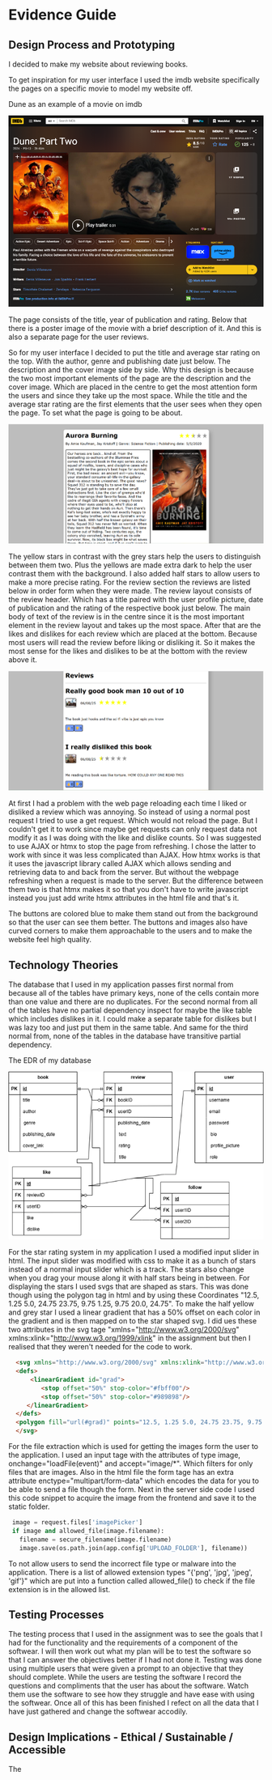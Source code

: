 # Evidence Guide

## Design Process and Prototyping
I decided to make my website about reviewing books.

To get inspiration for my user interface I used the imdb website specifically the pages on a specific movie to model my website off.

Dune as an example of a movie on imdb

![Html Dune as example of a movie on imdb](https://github.com/Random-Devil-with-internet/Year-12-3-Assignment/blob/main/Dune.png)

The page consists of the title, year of publication and rating. Below that there is a poster image of the movie with a brief description of it. And this is also a separate page for the user reviews.

So for my user interface I decided to put the title and average star rating on the top. With the author, genre and publishing date just below. The description and the cover image side by side. Why this design is because the two most important elements of the page are the description and the cover image. Which are placed in the centre to get the most attention form the users and since they take up the most space. While the title and the average star rating are the first elements that the user sees when they open the page. To set what the page is going to be about.

![Html The book page](https://github.com/Random-Devil-with-internet/Year-12-3-Assignment/blob/main/Book%20page.png)

The yellow stars in contrast with the grey stars help the users to distinguish between them two. Plus the yellows are made extra dark to help the user contrast them with the background. I also added half stars to allow users to make a more precise rating. For the review section the reviews are listed below in order form when they were made. The review layout consists of the review header. Which has a title paired with the user profile picture, date of publication and the rating of the respective book just below. The main body of text of the review is in the centre since it is the most important element in the review layout and takes up the most space. After that are the likes and dislikes for each review which are placed at the bottom. Because most users will read the review before liking or disliking it. So it makes the most sense for the likes and dislikes to be at the bottom with the review above it. 

![Html The review page](https://github.com/Random-Devil-with-internet/Year-12-3-Assignment/blob/main/Review%20page.png)

At first I had a problem with the web page reloading each time I liked or disliked a review which was annoying. So instead of using a normal post request I tried to use a get request. Which would not reload the page. But I couldn't get it to work since maybe get requests can only request data not modify it as I was doing with the like and dislike counts. So I was suggested to use AJAX or htmx to stop the page from refreshing. I chose the latter to work with since it was less complicated than AJAX. How htmx works is that it uses the javascript library called AJAX which allows sending and retrieving data to and back from the server. But without the webpage refreshing when a request is made to the server. But the difference between them two is that htmx makes it so that you don't have to write javascript instead you just add write htmx attributes in the html file and that's it.

The buttons are colored blue to make them stand out from the background so that the user can see them better. The buttons and images also have curved corners to make them approachable to the users and to make the website feel high quality.

## Technology Theories

The database that I used in my application passes first normal from because all of the tables have primary keys, none of the cells contain more than one value and there are no duplicates. For the second normal from all of the tables have no partial dependency inspect for maybe the like table which includes dislikes in it. I could make a separate table for dislikes but I was lazy too and just put them in the same table. And same for the third normal from, none of the tables in the database have transitive partial dependency.
 
The EDR of my database

![Html The EDR of my database](https://github.com/Random-Devil-with-internet/Year-12-3-Assignment/blob/main/EDR.png)

For the star rating system in my application I used a modified input slider in html. The input slider was modified with css to make it as a bunch of stars instead of a normal input slider which is a track. The stars also change when you drag your mouse along it with half stars being in between. For displaying the stars I used svgs that are shaped as stars. This was done though using the polygon tag in html and by using these Coordinates "12.5, 1.25 5.0, 24.75 23.75, 9.75 1.25, 9.75 20.0, 24.75". To make the half yellow and grey star I used a linear gradient that has a 50% offset on each color in the gradient and is then mapped on to the star shaped svg. I did ues these two attributes in the svg tage "xmlns="http://www.w3.org/2000/svg" xmlns:xlink="http://www.w3.org/1999/xlink" in the assignment but then I realised that they weren't needed for the code to work.

```html
  <svg xmlns="http://www.w3.org/2000/svg" xmlns:xlink="http://www.w3.org/1999/xlink" width="23" height="25">
  <defs>
      <linearGradient id="grad">
         <stop offset="50%" stop-color="#fbff00"/>
         <stop offset="50%" stop-color="#989898"/>
     </linearGradient>
  </defs>
  <polygon fill="url(#grad)" points="12.5, 1.25 5.0, 24.75 23.75, 9.75 1.25, 9.75 20.0, 24.75"/>
  </svg>
```

For the file extraction which is used for getting the images form the user to the application. I used an input tage with the attributes of type image, onchange="loadFile(event)" and accept="image/*". Which filters for only files that are images. Also in the html file the form tage has an extra attribute enctype="multipart/form-data" which encodes the data for you to be able to send a file though the form. Next in the server side code I used this code snippet to acquire the image from the frontend and save it to the static folder.

```python
 image = request.files['imagePicker']
 if image and allowed_file(image.filename):
   filename = secure_filename(image.filename)
   image.save(os.path.join(app.config['UPLOAD_FOLDER'], filename))
```
To not allow users to send the incorrect file type or malware into the application. There is a list of allowed extension types "{'png', 'jpg', 'jpeg', 'gif'}" which are put into a function called allowed_file() to check if the file extension is in the allowed list.

## Testing Processes

The testing process that I used in the assignment was to see the goals that I had for the functionality and the requirements of a component of the softwear. I will then work out what my plan will be to test the software so that I can answer the objectives better if I had not done it. Testing was done using multiple users that were given a prompt to an objective that they should complete. While the users are testing the software I record the questions and compliments that the user has about the software. Watch them use the software to see how they struggle and have ease with using the softwear. Once all of this has been finished I refect on all the data that I have just gathered and change the softwear accodily.

## Design Implications - Ethical / Sustainable / Accessible

The 

